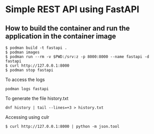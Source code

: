 # Simple REST API using FastAPI

## How to build the container and run the application in the container image
```
$ podman build -t fastapi .
$ podman images
$ podman run --rm -v $PWD:/srv:z -p 8000:8000 --name fastapi -d fastapi
$ curl http://127.0.0.1:8000
$ podman stop fastapi
```

To access the logs
```
podman logs fastapi
```

To generate the file history.txt
```
dnf history | tail --lines=+3 > history.txt
```

Accessing using culr
```
$ curl http://127.0.0.1:8000 | python -m json.tool
```
